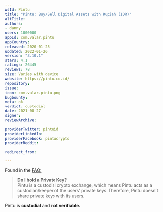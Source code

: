 ```yaml
---
wsId: Pintu
title: "Pintu: Buy/Sell Digital Assets with Rupiah (IDR)"
altTitle: 
authors:
- danny
users: 1000000
appId: com.valar.pintu
appCountry: 
released: 2020-01-25
updated: 2022-01-26
version: "3.10.1"
stars: 4.1
ratings: 26445
reviews: 78
size: Varies with device
website: https://pintu.co.id/
repository: 
issue: 
icon: com.valar.pintu.png
bugbounty: 
meta: ok
verdict: custodial
date: 2021-08-27
signer: 
reviewArchive:

providerTwitter: pintuid
providerLinkedIn: 
providerFacebook: pintucrypto
providerReddit: 

redirect_from:

---
```


Found in the [FAQ:](https://pintu.co.id/en/faq/private-keys)
> **Do I hold a Private Key?**<br>
  Pintu is a custodial crypto exchange, which means Pintu acts as a custodian/keeper of the users’ private keys.  Therefore, Pintu doesn’t share private keys with its users.

Pintu is **custodial** and **not verifiable.**

